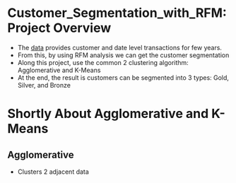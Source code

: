 # Customer_Segmentation_with_RFM: Project Overview
* The [data](https://www.kaggle.com/regivm/retailtransactiondata?select=Retail_Data_Transactions.csv) provides customer and date level transactions for few years. 
* From this, by using RFM analysis we can get the customer segmentation
* Along this project, use the common 2 clustering algorithm: Agglomerative and K-Means
* At the end, the result is customers can be segmented into 3 types: Gold, Silver, and Bronze

# Shortly About Agglomerative and K-Means
## Agglomerative
* Clusters 2 adjacent data 
